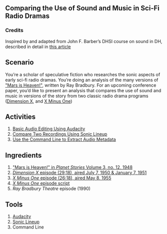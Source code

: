 ## Comparing the Use of Sound and Music in Sci-Fi Radio Dramas

### **Credits**
Inspired by and adapted from John F. Barber’s DHSI course on sound in DH, described in detail in [this article](http://www.digitalhumanities.org/dhq/vol/10/1/000239/000239.html)

## **Scenario** 
You’re a scholar of speculative fiction who researches the sonic aspects of early sci-fi radio dramas. You’re doing an analysis of the many versions of ["Mars is Heaven!"](https://en.wikipedia.org/wiki/Mars_Is_Heaven!), written by Ray Bradbury. For an upcoming conference paper, you’d like to present an analysis that compares the use of sound and music in versions of the story from two classic radio drama programs ([Dimension X](https://en.wikipedia.org/wiki/Dimension_X_(radio_program)), and [X Minus One](https://en.wikipedia.org/wiki/X_Minus_One))

## **Activities**
1. [Basic Audio Editing Using Audacity](https://github.com/seanluyk/audio101/blob/master/activities.md#1-basic-audio-editing-using-audacity)
2. [Compare Two Recordings Using Sonic Lineup](https://github.com/seanluyk/audio101/blob/master/activities.md#2-compare-two-recordings-using-sonic-lineup)
3. [Use the Command Line to Extract Audio Metadata](https://github.com/seanluyk/audio101/blob/master/activities.md#4-use-the-command-line-to-extract-audio-metadata)

## **Ingredients**
1. ["Mars is Heaven!" in *Planet Stories* Volume 3, no. 12, 1948](https://archive.org/stream/Planet_Stories_Canadian_Ed._v03n12_1948-Fall#page/n57/mode/2up)
2. [*Dimension X* episode (29:18), aired July 7, 1950 & January 7, 1951](https://archive.org/details/OTRR_Dimension_X_Singles/Dimension_X_1950-07-07__14_MarsIsHeaven.mp3)
3. [*X Minus One* episode (26:18), aired May 8, 1955](https://archive.org/details/OTRR_X_Minus_One_Singles/XMinusOne55-05-08003MarsIsHeaven.mp30)
4. [*X Minus One* episode script](https://www.genericradio.com/show/1ac589335d584bbd)
5. *Ray Bradbury Theatre* episode (1990)

## **Tools**
1. [Audacity](https://www.audacityteam.org/)
2. [Sonic Lineup](https://code.soundsoftware.ac.uk/projects/sonic-lineup/files)
3. Command Line

